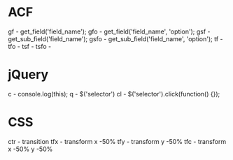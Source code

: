 # ACF
gf   - get_field('field_name');
gfo  - get_field('field_name', 'option');
gsf  - get_sub_field('field_name');
gsfo - get_sub_field('field_name', 'option');
tf   - <?php the_field('field_name'); ?>
tfo  - <?php the_field('field_name', 'option'); ?>
tsf  - <?php the_sub_field('field_name'); ?>
tsfo - <?php the_sub_field('field_name', 'option'); ?>

# jQuery
c  - console.log(this);
q  - $('selector')
cl - $('selector').click(function() {});

# CSS
ctr - transition
tfx - transform x -50%
tfy - transform y -50%
tfc - transform x -50% y -50%